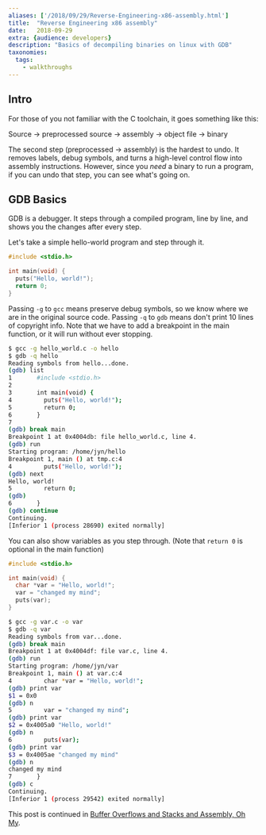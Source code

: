 ```yaml
---
aliases: ['/2018/09/29/Reverse-Engineering-x86-assembly.html']
title:	"Reverse Engineering x86 assembly"
date:	2018-09-29
extra: {audience: developers}
description: "Basics of decompiling binaries on linux with GDB"
taxonomies:
  tags:
    - walkthroughs
---
```


## Intro
For those of you not familiar with the C toolchain, it goes something like this:

Source -> preprocessed source -> assembly -> object file -> binary

The second step (preprocessed -> assembly) is the hardest to undo.
It removes labels, debug symbols, and turns a high-level control flow into assembly instructions.
However, since you *need* a binary to run a program, if you can undo that step,
you can see what's going on.


## GDB Basics
GDB is a debugger. It steps through a compiled program, line by line, and shows you
the changes after every step.

Let's take a simple hello-world program and step through it.

```C
#include <stdio.h>

int main(void) {
  puts("Hello, world!");
  return 0;
}
```

Passing `-g` to `gcc` means preserve debug symbols, so we know where we are in the original source code.
Passing `-q` to `gdb` means don't print 10 lines of copyright info.
Note that we have to add a breakpoint in the main function, or it will run without ever stopping.
```sh
$ gcc -g hello_world.c -o hello
$ gdb -q hello
Reading symbols from hello...done.
(gdb) list
1       #include <stdio.h>
2
3       int main(void) {
4         puts("Hello, world!");
5         return 0;
6       }
7
(gdb) break main
Breakpoint 1 at 0x4004db: file hello_world.c, line 4.
(gdb) run
Starting program: /home/jyn/hello
Breakpoint 1, main () at tmp.c:4
4         puts("Hello, world!");
(gdb) next
Hello, world!
5         return 0;
(gdb)
6       }
(gdb) continue
Continuing.
[Inferior 1 (process 28690) exited normally]
```

You can also show variables as you step through.
(Note that `return 0` is optional in the main function)
```C
#include <stdio.h>

int main(void) {
  char *var = "Hello, world!";
  var = "changed my mind";
  puts(var);
}
```
```sh
$ gcc -g var.c -o var
$ gdb -q var
Reading symbols from var...done.
(gdb) break main
Breakpoint 1 at 0x4004df: file var.c, line 4.
(gdb) run
Starting program: /home/jyn/var
Breakpoint 1, main () at var.c:4
4         char *var = "Hello, world!";
(gdb) print var
$1 = 0x0
(gdb) n
5         var = "changed my mind";
(gdb) print var
$2 = 0x4005a0 "Hello, world!"
(gdb) n
6         puts(var);
(gdb) print var
$3 = 0x4005ae "changed my mind"
(gdb) n
changed my mind
7       }
(gdb) c
Continuing.
[Inferior 1 (process 29542) exited normally]
```

This post is continued in [Buffer Overflows and Stacks and Assembly, Oh My](@/2019-04-29-Buffer-Overflows-and-Stacks-and-Assembly-Oh-My.md).
